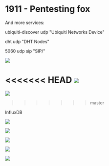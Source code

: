 # 1911 - Pentesting fox

And more services:

ubiquiti-discover udp "Ubiquiti Networks Device"

dht udp "DHT Nodes"

5060 udp sip "SIP/"

![](<.gitbook/assets/image (273).png>)

<<<<<<< HEAD
![](<.gitbook/assets/image (345) (2) (2) (2) (2) (2) (2) (2) (2) (2) (1) (2) (1) (1).png>)
=======
![](<.gitbook/assets/image (345) (2) (2) (2) (2) (2) (2) (2) (2) (2) (1) (1).png>)
>>>>>>> master

InfluxDB

![](<.gitbook/assets/image (337).png>)

![](<.gitbook/assets/image (338).png>)

![](<.gitbook/assets/image (339).png>)

![](<.gitbook/assets/image (340).png>)

![](<.gitbook/assets/image (341).png>)
